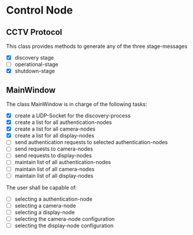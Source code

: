 # Control Node
## CCTV Protocol
This class provides methods to generate any of the three stage-messages
- [x] discovery stage
- [ ] operational-stage
- [x] shutdown-stage

## MainWindow
The class MainWindow is in charge of the following tasks:
- [x] create a UDP-Socket for the discovery-process
- [x] create a list for all authentication-nodes
- [x] create a list for all camera-nodes
- [x] create a list for all display-nodes
- [ ] send authentication requests to selected authentication-nodes
- [ ] send requests to camera-nodes
- [ ] send requests to display-nodes
- [ ] maintain list of all authentication-nodes
- [ ] maintain list of all camera-nodes
- [ ] maintain list of all display-nodes

The user shall be capable of:
- [ ] selecting a authentication-node
- [ ] selecting a camera-node
- [ ] selecting a display-node
- [ ] selecting the camera-node configuration
- [ ] selecting the display-node configuration
